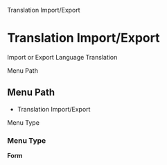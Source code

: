 
Translation Import/Export
# Translation Import/Export


Import or Export Language Translation

Menu Path
## Menu Path



- Translation Import/Export

Menu Type
### Menu Type

**Form**

